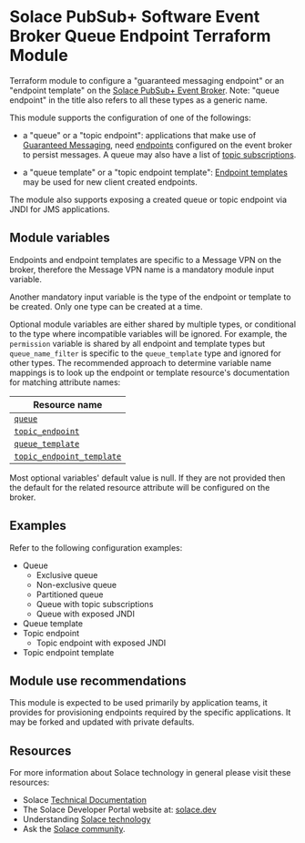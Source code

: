 # Solace PubSub+ Software Event Broker Queue Endpoint Terraform Module

Terraform module to configure a "guaranteed messaging endpoint" or an "endpoint template" on the [Solace PubSub+ Event Broker](https://solace.com/products/event-broker/). Note: "queue endpoint" in the title also refers to all these types as a generic name. 

This module supports the configuration of one of the followings:

- a "queue" or a "topic endpoint": applications that make use of [Guaranteed Messaging](https://docs.solace.com/Messaging/Guaranteed-Msg/Guaranteed-Messages.htm), need [endpoints](https://docs.solace.com/Messaging/Guaranteed-Msg/Endpoints.htm) configured on the event broker to persist messages. A queue may also have a list of [topic subscriptions](https://docs.solace.com/API/API-Developer-Guide/Adding-Topic-Subscriptio.htm).

- a "queue template" or a "topic endpoint template": [Endpoint templates](https://docs.solace.com/Messaging/Guaranteed-Msg/Endpoint-Templates.htm?Highlight=Endpoint%20templates) may be used for new client created endpoints.

The module also supports exposing a created queue or topic endpoint via JNDI for JMS applications.

## Module variables

Endpoints and endpoint templates are specific to a Message VPN on the broker, therefore the Message VPN name is a mandatory module input variable.

Another mandatory input variable is the type of the endpoint or template to be created. Only one type can be created at a time.

Optional module variables are either shared by multiple types, or conditional to the type where incompatible variables will be ignored. For example, the `permission` variable is shared by all endpoint and template types but `queue_name_filter` is specific to the `queue_template` type and ignored for other types. The recommended approach to determine variable name mappings is to look up the endpoint or template resource's documentation for matching attribute names:

| Resource name |
|---------------|
|[`queue`](https://registry.terraform.io/providers/SolaceProducts/solacebroker/latest/docs/resources/msg_vpn_queue#optional)|
|[`topic_endpoint`](https://registry.terraform.io/providers/SolaceProducts/solacebroker/latest/docs/resources/msg_vpn_topic_endpoint#optional)|
|[`queue_template`](https://registry.terraform.io/providers/SolaceProducts/solacebroker/latest/docs/resources/msg_vpn_queue_template#optional)|
|[`topic_endpoint_template`](https://registry.terraform.io/providers/SolaceProducts/solacebroker/latest/docs/resources/msg_vpn_topic_endpoint_template#optional)|

Most optional variables' default value is null. If they are not provided then the default for the related resource attribute will be configured on the broker.

## Examples

Refer to the following configuration examples:

- Queue
    - Exclusive queue
    - Non-exclusive queue
    - Partitioned queue
    - Queue with topic subscriptions
    - Queue with exposed JNDI
- Queue template
- Topic endpoint
    - Topic endpoint with exposed JNDI
- Topic endpoint template

## Module use recommendations

This module is expected to be used primarily by application teams, it provides for provisioning endpoints required by the specific applications. It may be forked and updated with private defaults.

## Resources

For more information about Solace technology in general please visit these resources:

- Solace [Technical Documentation](https://docs.solace.com/)
- The Solace Developer Portal website at: [solace.dev](//solace.dev/)
- Understanding [Solace technology](//solace.com/products/platform/)
- Ask the [Solace community](//dev.solace.com/community/).
